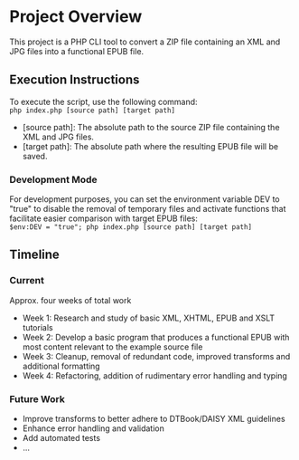 # Project Overview
This project is a PHP CLI tool to convert a ZIP file containing an XML and JPG files into a functional EPUB file.

## Execution Instructions
To execute the script, use the following command:  
`php index.php [source path] [target path]`
- [source path]: The absolute path to the source ZIP file containing the XML and JPG files.
- [target path]: The absolute path where the resulting EPUB file will be saved.

### Development Mode
For development purposes, you can set the environment variable DEV to "true" to disable the removal of temporary files and activate functions that facilitate easier comparison with target EPUB files:  
`$env:DEV = "true"; php index.php [source path] [target path]`

## Timeline
### Current
Approx. four weeks of total work
- Week 1: Research and study of basic XML, XHTML, EPUB and XSLT tutorials
- Week 2: Develop a basic program that produces a functional EPUB with most content relevant to the example source file
- Week 3: Cleanup, removal of redundant code, improved transforms and additional formatting
- Week 4: Refactoring, addition of rudimentary error handling and typing

### Future Work
- Improve transforms to better adhere to DTBook/DAISY XML guidelines
- Enhance error handling and validation
- Add automated tests
- ...
